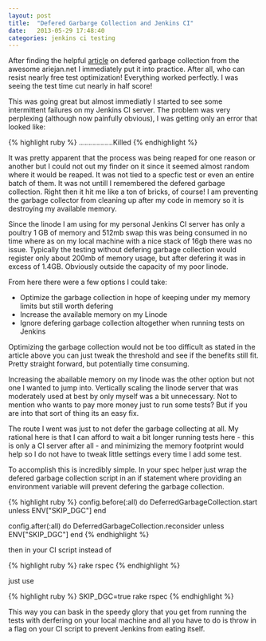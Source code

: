 ```yaml
---
layout: post
title:  "Defered Garbarge Collection and Jenkins CI"
date:   2013-05-29 17:48:40
categories: jenkins ci testing
---
```

After finding the helpful [article][dgc-article] on defered garbage collection from the
awesome ariejan.net I immediately put it into practice. After all, who can
resist nearly free test optimization! Everything worked perfectly. I was seeing
the test time cut nearly in half score! 

This was going great but almost immediatly I started to see some intermittent
failures on my Jenkins CI server. The problem was very perplexing (although now
painfully obvious), I was getting only an error that looked like: 

{% highlight ruby %}
.................Killed
{% endhighlight %}

It was pretty apparent that the process was being reaped for one reason or
another but I could not out my finder on it since it seemed almost random where
it would be reaped. It was not tied to a specfic test or even an entire batch of
them. It was not untill I remembered the defered garbage collection. Right then it hit me like a ton of bricks, of course! I am
preventing the garbage collector from cleaning up after my code in memory so it is
destroying my available memory. 

Since the linode I am using for my personal Jenkins CI server has only a poultry
1 GB of memory and 512mb swap this was being consumed in no time where as on my
local machine with a nice stack of 16gb there was no issue. Typically the
testing without defering garbage collection would register only about 200mb of
memory usage, but after defering it was in excess of 1.4GB. Obviously outside
the capacity of my poor linode. 

From here there were a few options I could take: 

- Optimize the garbage collection in hope of keeping under my memory limits but
  still worth defering 
- Increase the available memory on my Linode 
- Ignore defering garbage collection altogether when running tests on Jenkins

Optimizing the garbage collection would not be too difficult as stated in the
article above you can just tweak the threshold and see if the benefits still
fit. Pretty straight forward, but potentially time consuming.

Increasing the abailable memory on my linode was the other option but not one I
wanted to jump into. Vertically scaling the linode server that was moderately used at
best by only myself was a bit unnecessary. Not to mention who wants to pay more
money just to run some tests? But if you are into that sort of thing its an easy
fix.

The route I went was just to not defer the garbage collecting at all. My
rational here is that I can afford to wait a bit longer running tests here - this is
only a CI server after all - and minimizing the memory footprint would help so I
do not have to tweak little settings every time I add some test. 

To accomplish this is incredibly simple. In your spec helper just wrap the
defered garbage collection script in an if statement where providing an
environment variable will prevent defering the garbage collection. 

{% highlight ruby %}
config.before(:all) do
  DeferredGarbageCollection.start unless ENV["SKIP_DGC"]
end

config.after(:all) do
  DeferredGarbageCollection.reconsider unless ENV["SKIP_DGC"]
end
{% endhighlight %}

then in your CI script instead of 

{% highlight ruby %}
rake rspec 
{% endhighlight %}

just use

{% highlight ruby %}
SKIP_DGC=true rake rspec
{% endhighlight %}

This way you can bask in the speedy glory that you get from running the tests with derfering
on your local machine and all you have to do is throw in a flag on your CI
script to prevent Jenkins from eating itself. 

[dgc-article]: https://ariejan.net/2011/09/24/rspec-speed-up-by-tweaking-ruby-garbage-collection/

